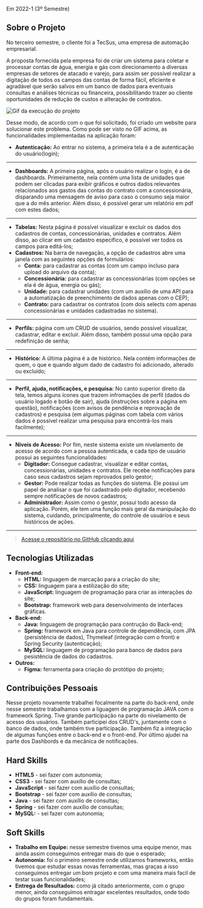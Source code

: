  Em 2022-1 (3º Semestre)

 ## Sobre o Projeto

No terceiro semestre, o cliente foi a TecSus, uma empresa de automação empresarial.

A proposta fornecida pela empresa foi de criar um sistema para coletar e processar contas de água, energia e gás com direcionamento a diversas empresas de setores de atacado e varejo, para assim ser possível realizar a digitação de todos os campos das contas de forma fácil, eficiente e agradável que serão salvos em um banco de dados para eventuais consultas e análises técnicas ou financeira, possibilitando trazer ao cliente oportunidades de redução de custos e alteração de contratos.

 ![Gif da execução do projeto](../img/3-semestre.gif)

Desse modo, de acordo com o que foi solicitado, foi criado um website para solucionar este problema. Como pode ser visto no GIF acima, as funcionalidades implementadas na aplicação foram:

* **Autenticação:** Ao entrar no sistema, a primeira tela é a de autenticação do usuário(login);
------------------------------------
* **Dashboards:** A primeira página, após o usuário realizar o login, é a de dashboards. Primeiramente, nela contém uma lista de unidades que podem ser clicadas para exibir gráficos e outros dados relevantes relacionados aos gastos das contas do contrato com a concessionária, disparando uma mensagem de aviso para caso o consumo seja maior que a do mês anterior. Além disso, é possível gerar um relatório em pdf com estes dados;
------------------------------------
* **Tabelas:** Nesta página é possível visualizar e excluir os dados dos cadastros de contas, concessionárias, unidades e contratos. Além disso, ao clicar em um cadastro específico, é possível ver todos os campos para editá-los;
* **Cadastros:** Na barra de navegação, a opção de cadastros abre uma janela com as seguintes opções de formulários: 
    * **Conta:** para cadastrar as contas (com um campo incluso para upload do arquivo da conta);
    * **Concessionária:** para cadastrar as concessionárias (com opções se ela é de água, energia ou gás);
    * **Unidade:** para cadastrar unidades (com um auxílio de uma API para a automatização de preenchimento de dados apenas com o CEP);
    * **Contrato:** para cadastrar os contratos (com dois selects com apenas concessionárias e unidades cadastradas no sistema).
------------------------------------
* **Perfils:** página com um CRUD de usuários, sendo possível visualizar, cadastrar, editar e excluir. Além disso, também possui uma opção para redefinição de senha;
------------------------------------
* **Histórico:** A última página é a de histórico. Nela contém informações de quem, o que e quando algum dado de cadastro foi adicionado, alterado ou excluído;
------------------------------------
* **Perfil, ajuda, notificações, e pesquisa:** No canto superior direito da tela, temos alguns ícones que trazem infromações de perfil (dados do usuário logado e botão de sair), ajuda (instruções sobre a página em questão), notificações (com avisos de pendência e reprovação de cadastros) e pesquisa (em algumas páginas com tabela com vários dados é possível realizar uma pesquisa para encontrá-los mais facilmente);
------------------------------------
* **Níveis de Acesso:** Por fim, neste sistema existe um nivelamento de acesso de acordo com a pessoa autenticada, e cada tipo de usuário possui as seguintes funcionalidades:
    * **Digitador:** Consegue cadastrar, visualizar e editar contas, concessionárias, unidades e contratos. Ele recebe notificações para caso seus cadastros sejam reprovados pelo gestor;
    * **Gestor:** Pode realizar todas as funções do sistema. Ele possui um papel de analisar o que foi cadastrado pelo digitador, recebendo sempre notificações de novos cadastros;
    * **Administrador:** Assim como o gestor, possui todo acesso da aplicação. Porém, ele tem uma função mais geral da manipulação do sistema, cuidando, principalmente, do controle de usuários e seus históricos de ações.
------------------------------------
> [Acesse o repositório no GitHub clicando aqui](https://github.com/NewInoDevs/NewInoDevs)

## Tecnologias Utilizadas

* **Front-end:** 
    - **HTML:** linguagem de marcação para a criação do site;
    - **CSS:** linguagem para a estilização do site;
    - **JavaScript:** linguagem de programação para criar as interações do site;
    - **Bootstrap:** framework web para desenvolvimento de interfaces gráficas.
* **Back-end:** 
    - **Java:** linguagem de programação para contrução do Back-end;
    - **Spring:** framework em Java para controle de dependência, com JPA (persistência de dados), Thymeleaf (integração com o front) e Spring Security (autenticação);
    - **MySQL:** linguagem de programação para banco de dados para pesistência de dados do cadastros.
* **Outros:** 
    - **Figma:** ferramenta para criação do protótipo do projeto;

## Contribuições Pessoais

Nesse projeto novamente trabalhei focalmente na parte do back-end, onde nesse semestre trabalhamos com a liguagem de programação JAVA com o framework Spring. Tive grande participação na parte do nivelamento de acesso dos usuários. Também participei dos CRUD's, juntamente com o banco de dados, onde também tive participação. Também fiz a integração de algumas funções entre o back-end e o front-end. Por último ajudei na parte dos Dashbords e da mecânica de notificações.

## Hard Skills

* **HTML5** - sei fazer com autonomia;
* **CSS3** - sei fazer com auxílio de consultas;
* **JavaScript** - sei fazer com auxílio de consultas;
* **Bootstrap** - sei fazer com auxílio de consultas;
* **Java** - sei fazer com auxílio de consultas;
* **Spring** - sei fazer com auxílio de consultas;
* **MySQL:** - sei fazer com autonomia;

## Soft Skills

* **Trabalho em Equipe:** nesse semestre tivemos uma equipe menor, mas ainda assim conseguimos entregar mais do que o esperado; 
* **Autonomia:** foi o primeiro semestre onde utilizamos frameworks, então tivemos que estudar essas novas ferramentas, mas graças a isso conseguimos entregar um bom projeto e com uma maneira mais facil de testar suas funcionalidades;
* **Entrega de Resultados:** como já citado anteriormente, com o grupo menor, ainda conseguimos entragar excelentes resultados, onde todo do grupos foram fundamentais.